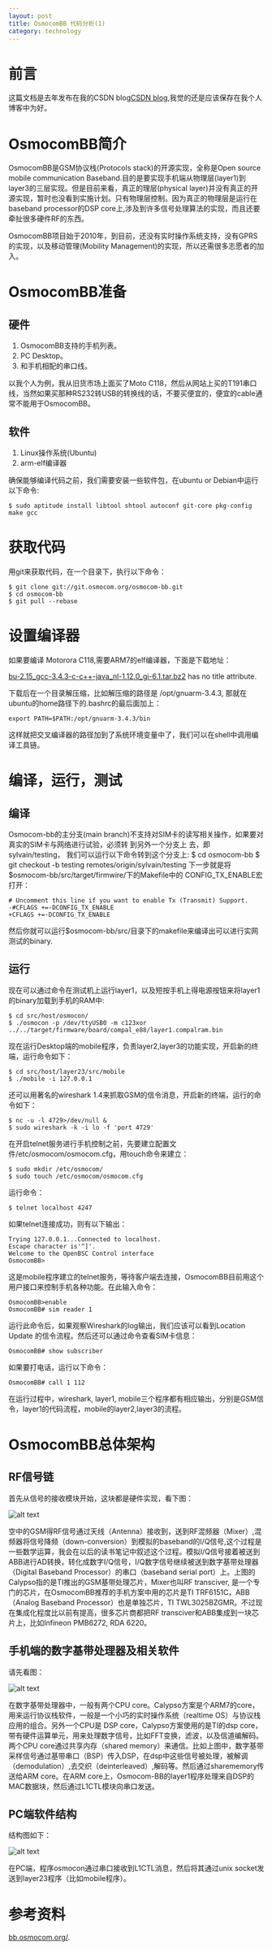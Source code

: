 ```yaml
---
layout: post
title: OsmocomBB 代码分析(1)
category: technology
---
```

# 前言 #
这篇文档是去年发布在我的CSDN blog[CSDN blog](http://blog.csdn.net/alexu2002/article/details/6783021#),我觉的还是应该保存在我个人博客中为好。

# OsmocomBB简介 #

OsmocomBB是GSM协议栈(Protocols stack)的开源实现，全称是Open source mobile communication Baseband.目的是要实现手机端从物理层(layer1)到layer3的三层实现。但是目前来看，真正的理层(physical layer)并没有真正的开源实现，暂时也没看到实施计划。只有物理层控制。因为真正的物理层是运行在baseband processor的DSP core上,涉及到许多信号处理算法的实现，而且还要牵扯很多硬件RF的东西。

OsmocomBB项目始于2010年，到目前，还没有实时操作系统支持，没有GPRS的实现，以及移动管理(Mobility Management)的实现，所以还需很多志愿者的加入。

# OsmocomBB准备 #

## 硬件 ##

1. OsmocomBB支持的手机列表。
2. PC Desktop。
3. 和手机相配的串口线。

以我个人为例，我从旧货市场上面买了Moto C118，然后从网站上买的T191串口线，当然如果买那种RS232转USB的转换线的话，不要买便宜的，便宜的cable通常不能用于OsmocomBB。

## 软件 ##

1. Linux操作系统(Ubuntu)
2. arm-elf编译器

确保能够编译代码之前，我们需要安装一些软件包，在ubuntu or Debian中运行以下命令:

    $ sudo aptitude install libtool shtool autoconf git-core pkg-config make gcc

# 获取代码 #

用git来获取代码，在一个目录下，执行以下命令：

    $ git clone git://git.osmocom.org/osmocom-bb.git
    $ cd osmocom-bb
    $ git pull --rebase 

# 设置编译器 #

如果要编译 Motorora C118,需要ARM7的elf编译器，下面是下载地址：

[bu-2.15_gcc-3.4.3-c-c++-java_nl-1.12.0_gi-6.1.tar.bz2](http://www.gnuarm.com/bu-2.15_gcc-3.4.3-c-c++-java_nl-1.12.0_gi-6.1.tar.bz2) has no title attribute.

下载后在一个目录解压缩，比如解压缩的路径是 /opt/gnuarm-3.4.3, 那就在ubuntu的home路径下的.bashrc的最后面加上：
 
    export PATH=$PATH:/opt/gnuarm-3.4.3/bin
 
这样就把交叉编译器的路径加到了系统环境变量中了，我们可以在shell中调用编译工具链。

# 编译，运行，测试 #

## 编译 ##

Osmocom-bb的主分支(main branch)不支持对SIM卡的读写相关操作，如果要对真实的SIM卡与网络进行试验，必须转 到另外一个分支上 去，即sylvain/testing， 我们可以运行以下命令转到这个分支上:
    $ cd osmocom-bb
    $ git checkout -b testing remotes/origin/sylvain/testing
下一步就是将 $osmocom-bb/src/target/firmwire/下的Makefile中的 CONFIG_TX_ENABLE宏打开：
 
    # Uncomment this line if you want to enable Tx (Transmit) Support.
    -#CFLAGS +=-DCONFIG_TX_ENABLE
    +CFLAGS +=-DCONFIG_TX_ENABLE
 
然后你就可以运行$osmocom-bb/src/目录下的makefile来编译出可以进行实网测试的binary.

## 运行 ##

现在可以通过命令在测试机上运行layer1，以及短按手机上得电源按钮来将layer1的binary加载到手机的RAM中:
 
    $ cd src/host/osmocon/
    $ ./osmocon -p /dev/ttyUSB0 -m c123xor ../../target/firmware/board/compal_e88/layer1.compalram.bin
 
现在运行Desktop端的mobile程序，负责layer2,layer3的功能实现，开启新的终端，运行命令如下：
 
    $ cd src/host/layer23/src/mobile
    $ ./mobile -i 127.0.0.1
 
还可以用著名的wireshark 1.4来抓取GSM的信令消息，开启新的终端，运行的命令如下：
 
    $ nc -u -l 4729>/dev/null &
    $ sudo wireshark -k -i lo -f 'port 4729'
 
在开启telnet服务进行手机控制之前，先要建立配置文件/etc/osmocom/osmocom.cfg，用touch命令来建立：
 
    $ sudo mkdir /etc/osmocom/
    $ sudo touch /etc/osmocom/osmocom.cfg
 
运行命令：
 
    $ telnet localhost 4247
 
如果telnet连接成功，则有以下输出：
 
    Trying 127.0.0.1...Connected to localhost.
    Escape character is'^]'.
    Welcome to the OpenBSC Control interface
    OsmocomBB>
 
这是mobile程序建立的telnet服务，等待客户端去连接，OsmocomBB目前用这个用户接口来控制手机各种功能。在此输入命令：
 
    OsmocomBB>enable 
    OsmocomBB# sim reader 1
 
运行此命令后，如果观察Wireshark的log输出，我们应该可以看到Location Update 的信令流程。然后还可以通过命令查看SIM卡信息：
 
    OsmocomBB# show subscriber
 
如果要打电话，运行以下命令：
 
    OsmocomBB# call 1 112
 
在运行过程中，wireshark, layer1, mobile三个程序都有相应输出，分别是GSM信令，layer1的代码流程，mobile的layer2,layer3的流程。

# OsmocomBB总体架构 #

## RF信号链 ##

首先从信号的接收模块开始，这块都是硬件实现，看下图：

![alt text](\images\article\RF_signal_chain.png "Title")

空中的GSM得RF信号通过天线（Antenna）接收到，送到RF混频器（Mixer）,混频器将信号降频（down-conversion）到模拟的baseband的I/Q信号,这个过程是一些数学运算，我会在以后的读书笔记中叙述这个过程。模拟I/Q信号接着被送到ABB进行AD转换，转化成数字I/Q信号，I/Q数字信号继续被送到数字基带处理器（Digital Baseband Processor）的串口（baseband serial port）上。上图的Calypso指的是TI推出的GSM基带处理芯片，Mixer也叫RF transciver, 是一个专门的芯片，在OsmocomBB推荐的手机方案中用的芯片是TI TRF6151C，ABB（Analog Baseband Processor）也是单独芯片，TI TWL3025BZGMR。不过现在集成化程度比以前有提高，很多芯片商都把RF transciver和ABB集成到一块芯片上，比如Infineon PMB6272, RDA 6220。

## 手机端的数字基带处理器及相关软件 ##

请先看图：

![alt text](\images\article\Calypso_DBB.png "Title")

在数字基带处理器中，一般有两个CPU core。Calypso方案是个ARM7的core，用来运行协议栈软件，一般是一个小巧的实时操作系统（realtime OS）与协议栈应用的组合。另外一个CPU是 DSP core，Calypso方案使用的是TI的dsp core，带有硬件运算单元，用来处理数字信号，比如FFT变换，滤波，以及信道编解码。两个CPU core通过共享内存（shared memory）来通信。比如上图中，数字基带采样信号通过基带串口（BSP）传入DSP，在dsp中这些信号被处理，被解调（demodulation）,去交织（deinterleaved）,解码等。然后通过sharememory传送给ARM core。在ARM core上，Osmocom-BB的layer1程序处理来自DSP的MAC数据块，然后通过L1CTL模块向串口发送。

## PC端软件结构 ##

结构图如下：

![alt text](\images\article\pc_desktop.png "Title")

在PC端，程序osmocon通过串口接收到L1CTL消息，然后将其通过unix socket发送到layer23程序（比如mobile程序）。

# 参考资料 #

[bb.osmocom.org/](http://bb.osmocom.org/).

